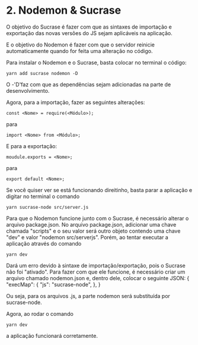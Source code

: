 # 2. Nodemon & Sucrase

O objetivo do Sucrase é fazer com que as sintaxes de importação e exportação das
novas versões do JS sejam aplicáveis na aplicação.

E o objetivo do Nodemon é fazer com que o servidor reinicie automaticamente
quando for feita uma alteração no código.

Para instalar o Nodemon e o Sucrase, basta colocar no terminal o código:

```
yarn add sucrase nodemon -D
```

O -'D'faz com que as dependências sejam adicionadas na parte de desenvolvimento.

Agora, para a importação, fazer as seguintes alterações:

```
const <Nome> = require(<Módulo>);
```

para

```
import <Nome> from <Módulo>;
```

E para a exportação:

```
moudule.exports = <Nome>;
```

para

```
export default <Nome>;
```

Se você quiser ver se está funcionando direitinho, basta parar a aplicação e
digitar no terminal o comando

```
yarn sucrase-node src/server.js
```

Para que o Nodemon funcione junto com o Sucrase, é necessário alterar o arquivo
package.json.
No arquivo package.json, adicionar uma chave chamada "scripts" e o seu valor será
outro objeto contendo uma chave "dev" e valor "nodemon src/serverjs".
Porém, ao tentar executar a aplicação através do comando

```
yarn dev
```

Dará um erro devido à sintaxe de importação/exportação, pois o Sucrase não foi
"ativado". Para fazer com que ele funcione, é necessário criar um arquivo chamado
nodemon.json e, dentro dele, colocar o seguinte JSON:
{
"execMap": {
"js": "sucrase-node",
},
}

Ou seja, para os arquivos .js, a parte nodemon será substituída por sucrase-node.

Agora, ao rodar o comando

```
yarn dev
```

a aplicação funcionará corretamente.
